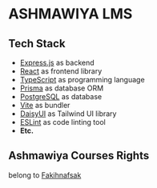 # ASHMAWIYA LMS
## Tech Stack
- [Express.js](https://expressjs.com/) as backend
- [React](https://reactjs.org/) as frontend library 
- [TypeScript](https://www.typescriptlang.org/) as programming language
- [Prisma](https://prisma.io/) as database ORM
- [PostgreSQL](https://www.postgresql.org/) as database
- [Vite](https://vitejs.dev/) as bundler
- [DaisyUI](https://daisyui.com/) as Tailwind UI library
- [ESLint](https://eslint.org/) as code linting tool
- __Etc.__

## Ashmawiya Courses Rights
belong to [Fakihnafsak](https://faqihnafsak.com)